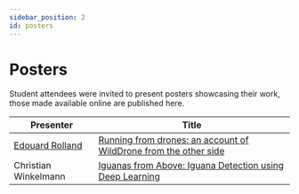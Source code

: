 ```yaml
---
sidebar_position: 2
id: posters
---
```


# Posters

Student attendees were invited to present posters showcasing their work, those made available online are published here.

| Presenter  | Title |
| --- | --- |
| [Edouard Rolland](https://www.linkedin.com/in/edouardrolland/) | [Running from drones: an account of WildDrone from the other side](https://doi.org/10.6084/m9.figshare.30196393.v3) |
| Christian Winkelmann | [Iguanas from Above: Iguana Detection using Deep Learning](https://doi.org/10.6084/m9.figshare.30148708.v1)